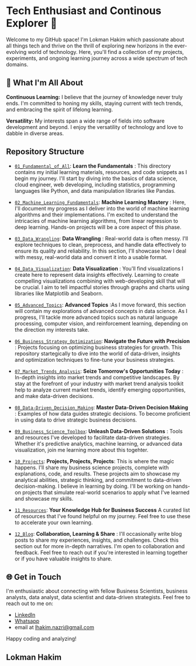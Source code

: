 # Tech Enthusiast and Continous Explorer 🚀

Welcome to my GitHub space! I'm Lokman Hakim which passionate about all things tech and thrive on the thrill of exploring new horizons in the ever-evolving world of technology. Here, you'll find a collection of my projects, experiments, and ongoing learning journey across a wide spectrum of tech domains.

## 🌟 What I'm All About

**Continuous Learning:** I believe that the journey of knowledge never truly ends. I'm committed to honing my skills, staying current with tech trends, and embracing the spirit of lifelong learning.

**Versatility:** My interests span a wide range of fields into software development and beyond. I enjoy the versatility of technology and love to dabble in diverse areas.


## Repository Structure
- [`01_Fundamental_of_All`](https://github.com/lokmanTech/01_Introduction_to_Data_Science): **Learn the Fundamentals** : This directory contains my initial learning materials, resources, and code snippets as I begin my journey.  I'll start by diving into the basics of data science, cloud engineer, web developing, including statistics, programming languages like Python, and data manipulation libraries like Pandas.

- [`02_Machine_Learning_Fundamentals`](https://github.com/lokmanTech/02_Machine_Learning_Fundamentals): **Machine Learning Mastery** : Here, I'll document my progress as I deliver into the world of machine learning algorithms and their implementations. I'm excited to understand the intricacies of machine learning algorithms, from linear regression to deep learning. Hands-on projects will be a core aspect of this phase.

- [`03_Data_Wrangling`](https://github.com/lokmanTech/03_Data_Wrangling): **Data Wrangling** : Real-world data is often messy. I'll explore techniques to clean, preprocess, and handle data effectively to ensure its quality and reliability. In this section, I'll showcase how I deal with messy, real-world data and convert it into a usable format.

- [`04_Data_Visualization`](https://github.com/lokmanTech/04_Data_Visualization): **Data Visualization** : You'll find visualizations I create here to represent data insights effectively. Learning to create compelling visualizations combining with web-developing skill that will be crucial. I aim to tell impactful stories through graphs and charts using libraries like Matplotlib and Seaborn.

- [`05_Advanced_Topics`](https://github.com/lokmanTech/05_Advanced_Topics): **Advanced Topics** :As I move forward, this section will contain my explorations of advanced concepts in data science. As I progress, I'll tackle more advanced topics such as natural language processing, computer vision, and reinforcement learning, depending on the direction my interests take.

- [`06_Business_Strategy_Optimization`](https://github.com/lokmanTech/06_Business_Strategy_Optimization): **Navigate the Future with Precision** :  Projects focusing on optimizing business strategies for growth. This repository startegically to dive into the world of data-driven, insights and optimization techniques to fine-tune your business strategies. 

- [`07_Market_Trends_Analysis`](https://github.com/lokmanTech/07_Market_Trends_Analysis): **Seize Tomorrow's Opportunities Today** : In-depth insights into market trends and competitive landscapes. By stay at the forefront of your industry with market trend analysis toolkit help to analyze current market trends, identify emerging opportunities, and make data-driven decisions.
  
- [`08_Data-Driven_Decision_Making`](https://github.com/lokmanTech/08_Data-Driven_Decision_Making): **Master Data-Driven Decision Making** : Examples of how data guides strategic decisions. To become proficient in using data to drive strategic business decisions.

- [`09_Business_Science_Toolbox`](https://github.com/lokmanTech/09_Business_Science_Toolbox): **Unleash Data-Driven Solutions** : Tools and resources I've developed to facilitate data-driven strategies. Whether it's predictive analytics, machine learning, or advanced data visualization, join me learning more about this togehter.

- [`10_Projects`](https://github.com/lokmanTech/06_Projects): **Projects, Projects, Projects**: This is where the magic happens. I'll share my business science projects, complete with explanations, code, and results. These projects aim to showcase my analytical abilities, strategic thinking, and commitment to data-driven decision-making. I believe in learning by doing. I'll be working on hands-on projects that simulate real-world scenarios to apply what I've learned and showcase my skills.

- [`11_Resources`](https://github.com/lokmanTech/07_Resources): **Your Knowledge Hub for Business Success** A curated list of resources that I've found helpful on my journey. Feel free to use these to accelerate your own learning.

- [`12_Blog`](https://github.com/lokmanTech/08_Blog): **Collaboration, Learning & Share** : I'll occasionally write blog posts to share my experiences, insights, and challenges. Check this section out for more in-depth narratives. I'm open to collaboration and feedback. Feel free to reach out if you're interested in learning together or if you have valuable insights to share.

## 🌐 Get in Touch

I'm enthusiastic about connecting with fellow Business Scientists, business analysts, data analyst, data scientist and data-driven strategists. Feel free to reach out to me on:

- [LinkedIn](https://www.linkedin.com/in/lhakimnazri/)
- [Whatsapp](https://wa.me/+60102115249)
- email at lhakim.nazri@gmail.com

Happy coding and analyzing!

## Lokman Hakim
